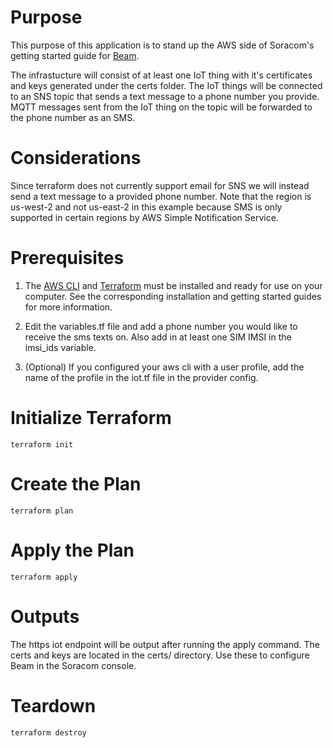 # Purpose
This purpose of this application is to stand up the AWS side of Soracom's getting started guide for [Beam](https://developers.soracom.io/en/start/aws/beam-iotcore/). 

The infrastucture will consist of at least one IoT thing with it's certificates and keys generated under the certs folder. The IoT things will be connected to an SNS topic that sends a text message to a phone number you provide. MQTT messages sent from the IoT thing on the topic will be forwarded to the phone number as an SMS.

# Considerations
Since terraform does not currently support email for SNS we will instead send a text message to a provided phone number. Note that the region is us-west-2 and not us-east-2 in this example because SMS is only supported in certain regions by AWS Simple Notification Service. 

# Prerequisites
1. The [AWS CLI](https://aws.amazon.com/cli/) and [Terraform](https://learn.hashicorp.com/terraform/getting-started/install) must be installed and ready for use on your computer. See the corresponding installation and getting started guides for more information. 

2. Edit the variables.tf file and add a phone number you would like to receive the sms texts on. Also add in at least one SIM IMSI in the imsi_ids variable.  

3. (Optional) If you configured your aws cli with a user profile, add the name of the profile in the iot.tf file in the provider config. 

# Initialize Terraform 
`terraform init`

# Create the Plan
`terraform plan`

# Apply the Plan
`terraform apply`

# Outputs
The https iot endpoint will be output after running the apply command. The certs and keys are located in the certs/ directory. Use these to configure Beam in the Soracom console.

# Teardown
`terraform destroy`
